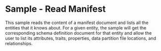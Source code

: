 # Sample - Read Manifest

This sample reads the content of a manifest document and lists all the entities that it knows about.
For a given entity, the sample will get the corresponding schema definition document for that entity and allow the user to list its attributes, traits, properties, data partition file locations, and relationships.